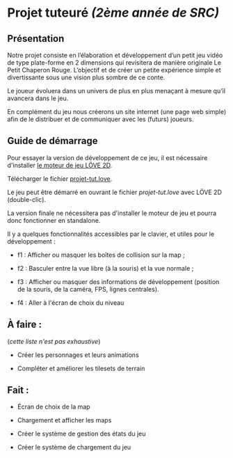 Projet tuteuré _(2ème année de SRC)_
====================================

Présentation
------------

Notre projet consiste en l’élaboration et développement d’un petit jeu vidéo de 
type plate-forme en 2 dimensions qui revisitera de manière originale Le Petit 
Chaperon Rouge. L’objectif et de créer un petite expérience simple et 
divertissante sous une vision plus sombre de ce conte.

Le joueur évoluera dans un univers de plus en plus menaçant à mesure qu’il 
avancera dans le jeu.

En complément du jeu nous créerons un site internet (une page web simple) afin 
de le distribuer et de communiquer avec les (futurs) joueurs.


Guide de démarrage
------------------

Pour essayer la version de développement de ce jeu, il est nécessaire 
d'installer [le moteur de jeu LÖVE 2D](http://love2d.org/).

Télécharger le fichier [projet-tut.love](https://raw.github.com/etienne-gauvin/projet-tut/master/projet-tut.love).

Le jeu peut être démarré en ouvrant le fichier _projet-tut.love_ avec LÖVE 2D 
(double-clic).


La version finale ne nécessitera pas d'installer le moteur de jeu et pourra 
donc fonctionner en standalone.


Il y a quelques fonctionnalités accessibles par le clavier, et utiles pour le développement :

* f1 : Afficher ou masquer les boîtes de collision sur la map ;

* f2 : Basculer entre la vue libre (à la souris) et la vue normale ;

* f3 : Afficher ou masquer des informations de développement (position de la souris, de la caméra, FPS, lignes centrales).

* f4 : Aller à l'écran de choix du niveau

À faire :
---------

(_cette liste n'est pas exhaustive_)

+ Créer les personnages et leurs animations

+ Compléter et améliorer les tilesets de terrain


Fait :
------

- Écran de choix de la map

- Chargement et afficher les maps

- Créer le système de gestion des états du jeu

- Créer le système de chargement du jeu
